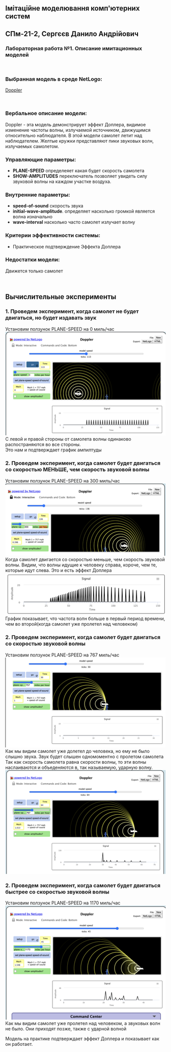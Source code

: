 ## Імітаційне моделювання комп'ютерних систем
## СПм-21-2, **Сергєєв Данило Андрійович**
### Лабораторная работа №**1**. Описание имитационных моделей

<br>

### Выбранная модель в среде NetLogo:
[Doppler](http://www.netlogoweb.org/launch#http://www.netlogoweb.org/assets/modelslib/Sample%20Models/Chemistry%20&%20Physics/Waves/Unverified/Doppler.nlogo)

<br>

### Вербальное описание модели:
Doppler - эта модель демонстрирует эффект Доплера, видимое изменение частоты волны, излучаемой источником, движущимся относительно наблюдателя.
В этой модели самолет летит над наблюдателем. Желтые кружки представляют пики звуковых волн, излучаемых самолетом.


### Управляющие параметры:
- **PLANE-SPEED** определеяет какая будет скорость самолета
- **SHOW-AMPLITUDES**  переключатель позволяет увидеть силу звуковой волны на каждом участке воздуха.

### Внутренние параметры:
- **speed-of-sound** скорость звука
- **initial-wave-amplitude**. определяет насколько громкой является волна изначально
- **wave-interval** насколько часто самолет излучает волну

### Критерии эффективности системы:
- Практическое подтверждение Эффекта Доплера 

### Недостатки модели:
Движется только самолет

<br>

## Вычислительные эксперименты

### 1. Проведем  эксперимент, когда самолет не будет двигаться, но будет издавать звук
Установим ползунок PLANE-SPEED на 0 миль/час
<br>
![Рисунок 1](рис0.png)
С левой и правой стороны от самолета волны одинаково распостраняются во все стороны.
<br> Это нам и подтверждает график  ампилтуды

### 2. Проведем  эксперимент, когда самолет будет двигаться со скоростью МЕНЬШЕ, чем скорость звуковой волны
Установим ползунок PLANE-SPEED на 300 миль/час
<br>
![Рисунок 1](рис1.png)
<br>
Когда самолет двигается со скоростью меньше, чем скорость звуковой волны. Видим, что волны идущие к человеку справа, короче, чем те, которые идут слева. Это и есть эффект Доплера
![Рисунок 2](рис2.png)
<br>
График показывает, что частота волн больше в первый период времени, чем во второй(когда самолет уже пролетел над человеком)

### 2. Проведем  эксперимент, когда самолет будет двигаться со скоростью звуковой волны
Установим ползунок PLANE-SPEED на 767 миль/час
![Рисунок 3](рис3.png)
Как мы видим самолет уже долетел до человека, но ему не было слышно звука. Звук будет слышен одномоментно с пролетом самолета
Так как скорость самолета равна скорости волны, то эти волны наслаиваются и объеденяются в, так называемую, ударную волну.
![Рисунок 4](рис4.png)


### 2. Проведем  эксперимент, когда самолет будет двигаться быстрее со скоростью звуковой волны
Установим ползунок PLANE-SPEED на 1170 миль/час
![Рисунок 5](рис5.png)
Как мы видим самолет уже пролетел над человеком, а звуковых волн не было. Они приходят позже, также с ударной волной

Модель на практике подтверждает эффект Доплера и показывает как он работает.

